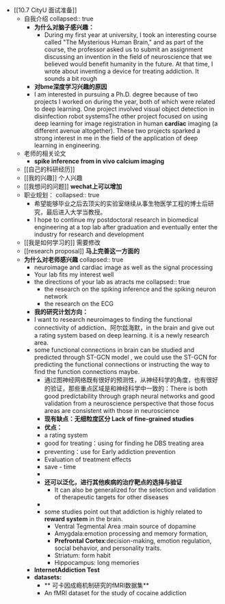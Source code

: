 - [[10.7 CityU 面试准备]]
	- 自我介绍
	  collapsed:: true
		- **为什么对脑子感兴趣：**
			- During my first year at university, I took an interesting course called "The Mysterious Human Brain," and as part of the course, the professor asked us to submit an assignment discussing an invention in the field of neuroscience that we believed would benefit humanity in the future. At that time, I wrote about inventing a device for treating addiction. It sounds a bit rough
		- **对bme深度学习兴趣的原因**
		- I am interested in pursuing a Ph.D. degree because of two projects I worked on during the year, both of which were related to deep learning. One project involved visual object detection in disinfection robot systemsThe other project focused on using deep learning for image registration in human **cardiac** imaging (a different avenue altogether). These two projects sparked a strong interest in me in the field of the  application of deep learning in engineering.
	- 老师的相关论文
		- **spike inference from in vivo calcium imaging**
	- [[自己的科研经历]]
	- [[我的兴趣]] 个人兴趣
	- [[我想问的问题]] **wechat上可以增加**
	- 职业规划：
	  collapsed:: true
		- 希望能够毕业之后去顶尖的实验室继续从事生物医学工程的博士后研究，最后进入大学当教授。
		- I hope to continue my postdoctoral research in biomedical engineering at a top lab after graduation and eventually enter the industry for research and development
	- [[我是如何学习的]] 需要修改
	- [[research proposal]] **马上完善这一方面的**
	- **为什么对老师感兴趣**
	  collapsed:: true
		- neuroimage and cardiac image as well as the signal processing
		- Your lab fits my interest well
		- the directions of your lab as atracts me
		  collapsed:: true
			- the research on the spiking inference and the spiking neuron network
			- the research on the ECG
		- **我的研究计划方向：**
		- I want to research neuroimages to finding the functional connectivity of addiction、阿尔兹海默，in the brain and give out a rating system based on deep learning. it is a newly research area.
		- some functional connections in brain can be studied and predicted through ST-GCN model , we could use the ST-GCN for predicting the functional connections or instructing the way to find the function connections maybe.
			- 通过图神经网络既有很好的预测性，从神经科学的角度，也有很好的验证，那些重点区域是和神经科学中一致的：There is both good predictability through graph neural networks and good validation from a neuroscience perspective that those focus areas are consistent with those in neuroscience
			- **现有缺点：无细粒度区分 Lack of fine-grained studies**
			- **优点：**
			- a rating system
			- good for treating：using for finding he DBS treating area
			- preventing：use for Early addiction prevention
			- Evaluation of treatment effects
			- save - time
			-
			- **还可以泛化，进行其他疾病的治疗靶点的选择与验证**
				- It can also be generalized for the selection and validation of therapeutic targets for other diseases
			-
			- some studies point out that addiction is highly related to **reward system** in the brain.
				- Ventral Tegmental Area :main source of dopamine
				- Amygdala:emotion processing and memory formation,
				- **Prefrontal Cortex**:decision-making, emotion regulation, social behavior, and personality traits.
				- Striatum: form habit
				- Hippocampus: long memories
		- **InternetAddiction Test**
		- **datasets:**
			- ** 可卡因成瘾机制研究的fMRI数据集**
			- An fMRI dataset for the study of cocaine addiction